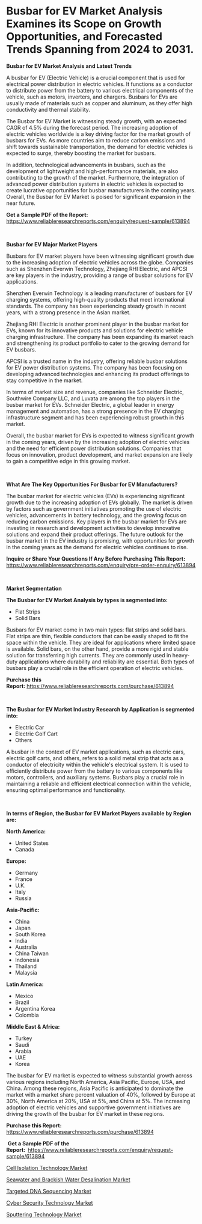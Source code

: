 <p><h1>Busbar for EV Market Analysis Examines its Scope on Growth Opportunities, and Forecasted Trends Spanning from 2024 to 2031.</h1></p><p><strong>Busbar for EV Market Analysis and Latest Trends</strong></p>
<p><p>A busbar for EV (Electric Vehicle) is a crucial component that is used for electrical power distribution in electric vehicles. It functions as a conductor to distribute power from the battery to various electrical components of the vehicle, such as motors, inverters, and chargers. Busbars for EVs are usually made of materials such as copper and aluminum, as they offer high conductivity and thermal stability.</p><p>The Busbar for EV Market is witnessing steady growth, with an expected CAGR of 4.5% during the forecast period. The increasing adoption of electric vehicles worldwide is a key driving factor for the market growth of busbars for EVs. As more countries aim to reduce carbon emissions and shift towards sustainable transportation, the demand for electric vehicles is expected to surge, thereby boosting the market for busbars.</p><p>In addition, technological advancements in busbars, such as the development of lightweight and high-performance materials, are also contributing to the growth of the market. Furthermore, the integration of advanced power distribution systems in electric vehicles is expected to create lucrative opportunities for busbar manufacturers in the coming years. Overall, the Busbar for EV Market is poised for significant expansion in the near future.</p></p>
<p><strong>Get a Sample PDF of the Report:&nbsp;</strong> <a href="https://www.reliableresearchreports.com/enquiry/request-sample/613894">https://www.reliableresearchreports.com/enquiry/request-sample/613894</a></p>
<p>&nbsp;</p>
<p><strong>Busbar for EV Major Market Players</strong></p>
<p><p>Busbars for EV market players have been witnessing significant growth due to the increasing adoption of electric vehicles across the globe. Companies such as Shenzhen Everwin Technology, Zhejiang RHI Electric, and APCSI are key players in the industry, providing a range of busbar solutions for EV applications.</p><p>Shenzhen Everwin Technology is a leading manufacturer of busbars for EV charging systems, offering high-quality products that meet international standards. The company has been experiencing steady growth in recent years, with a strong presence in the Asian market.</p><p>Zhejiang RHI Electric is another prominent player in the busbar market for EVs, known for its innovative products and solutions for electric vehicle charging infrastructure. The company has been expanding its market reach and strengthening its product portfolio to cater to the growing demand for EV busbars.</p><p>APCSI is a trusted name in the industry, offering reliable busbar solutions for EV power distribution systems. The company has been focusing on developing advanced technologies and enhancing its product offerings to stay competitive in the market.</p><p>In terms of market size and revenue, companies like Schneider Electric, Southwire Company LLC, and Luvata are among the top players in the busbar market for EVs. Schneider Electric, a global leader in energy management and automation, has a strong presence in the EV charging infrastructure segment and has been experiencing robust growth in this market.</p><p>Overall, the busbar market for EVs is expected to witness significant growth in the coming years, driven by the increasing adoption of electric vehicles and the need for efficient power distribution solutions. Companies that focus on innovation, product development, and market expansion are likely to gain a competitive edge in this growing market.</p></p>
<p>&nbsp;</p>
<p><strong>What Are The Key Opportunities For Busbar for EV Manufacturers?</strong></p>
<p><p>The busbar market for electric vehicles (EVs) is experiencing significant growth due to the increasing adoption of EVs globally. The market is driven by factors such as government initiatives promoting the use of electric vehicles, advancements in battery technology, and the growing focus on reducing carbon emissions. Key players in the busbar market for EVs are investing in research and development activities to develop innovative solutions and expand their product offerings. The future outlook for the busbar market in the EV industry is promising, with opportunities for growth in the coming years as the demand for electric vehicles continues to rise.</p></p>
<p><strong>Inquire or Share Your Questions If Any Before Purchasing This Report:</strong> <a href="https://www.reliableresearchreports.com/enquiry/pre-order-enquiry/613894">https://www.reliableresearchreports.com/enquiry/pre-order-enquiry/613894</a></p>
<p>&nbsp;</p>
<p><strong>Market Segmentation</strong></p>
<p><strong>The Busbar for EV Market Analysis by types is segmented into:</strong></p>
<p><ul><li>Flat Strips</li><li>Solid Bars</li></ul></p>
<p><p>Busbars for EV market come in two main types: flat strips and solid bars. Flat strips are thin, flexible conductors that can be easily shaped to fit the space within the vehicle. They are ideal for applications where limited space is available. Solid bars, on the other hand, provide a more rigid and stable solution for transferring high currents. They are commonly used in heavy-duty applications where durability and reliability are essential. Both types of busbars play a crucial role in the efficient operation of electric vehicles.</p></p>
<p><strong>Purchase this Report:&nbsp;</strong><a href="https://www.reliableresearchreports.com/purchase/613894">https://www.reliableresearchreports.com/purchase/613894</a></p>
<p>&nbsp;</p>
<p><strong>The Busbar for EV Market Industry Research by Application is segmented into:</strong></p>
<p><ul><li>Electric Car</li><li>Electric Golf Cart</li><li>Others</li></ul></p>
<p><p>A busbar in the context of EV market applications, such as electric cars, electric golf carts, and others, refers to a solid metal strip that acts as a conductor of electricity within the vehicle's electrical system. It is used to efficiently distribute power from the battery to various components like motors, controllers, and auxiliary systems. Busbars play a crucial role in maintaining a reliable and efficient electrical connection within the vehicle, ensuring optimal performance and functionality.</p></p>
<p>&nbsp;</p>
<p><strong>In terms of Region, the Busbar for EV Market Players available by Region are:</strong></p>
<p>
    <p> <strong> North America: </strong>
        <ul>
            <li>United States</li>
            <li>Canada</li>
        </ul>
        </p> 
    <p> <strong> Europe: </strong>
        <ul>
            <li>Germany</li>
            <li>France</li>
            <li>U.K.</li>
            <li>Italy</li>
            <li>Russia</li>
        </ul>
        </p> 
    <p> <strong> Asia-Pacific: </strong>
        <ul>
            <li>China</li>
            <li>Japan</li>
            <li>South Korea</li>
            <li>India</li>
            <li>Australia</li>
            <li>China Taiwan</li>
            <li>Indonesia</li>
            <li>Thailand</li>
            <li>Malaysia</li>
        </ul>
        </p> 
    <p> <strong> Latin America: </strong>
        <ul>
            <li>Mexico</li>
            <li>Brazil</li>
            <li>Argentina Korea</li>
            <li>Colombia</li>
        </ul>
        </p> 
    <p> <strong> Middle East & Africa: </strong>
        <ul>
            <li>Turkey</li>
            <li>Saudi</li>
            <li>Arabia</li>
            <li>UAE</li>
            <li>Korea</li>
        </ul>
    </p>
    </p>
<p><p>The busbar for EV market is expected to witness substantial growth across various regions including North America, Asia Pacific, Europe, USA, and China. Among these regions, Asia Pacific is anticipated to dominate the market with a market share percent valuation of 40%, followed by Europe at 30%, North America at 20%, USA at 5%, and China at 5%. The increasing adoption of electric vehicles and supportive government initiatives are driving the growth of the busbar for EV market in these regions.</p></p>
<p><strong>Purchase this Report: </strong><a href="https://www.reliableresearchreports.com/purchase/613894">https://www.reliableresearchreports.com/purchase/613894</a></p>
<p>&nbsp;<strong>Get a Sample PDF of the Report:&nbsp;&nbsp;</strong><a href="https://www.reliableresearchreports.com/enquiry/request-sample/613894">https://www.reliableresearchreports.com/enquiry/request-sample/613894</a></p>
<p><strong></strong></p>
<p><p><a href="https://medium.com/@murraykoepp786/cell-isolation-technology-market-analysis-its-cagr-market-segmentation-and-global-industry-7a47ab6e2638">Cell Isolation Technology Market</a></p><p><a href="https://medium.com/@murraykoepp786/seawater-and-brackish-water-desalination-market-insights-into-market-cagr-market-trends-and-7affdf37e3d1">Seawater and Brackish Water Desalination Market</a></p><p><a href="https://medium.com/@murraykoepp786/targeted-dna-sequencing-market-size-market-outlook-and-market-forecast-2024-to-2031-9251c30ecd44">Targeted DNA Sequencing Market</a></p><p><a href="https://medium.com/@murraykoepp786/cyber-security-technology-market-exploring-market-share-market-trends-and-future-growth-cf165b3c294a">Cyber Security Technology Market</a></p><p><a href="https://medium.com/@murraykoepp786/sputtering-technology-market-analysis-its-cagr-market-segmentation-and-global-industry-overview-d88adb4232db">Sputtering Technology Market</a></p></p>